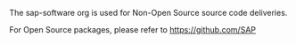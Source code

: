 The sap-software org is used for Non-Open Source source code deliveries.

For Open Source packages, please refer to https://github.com/SAP

